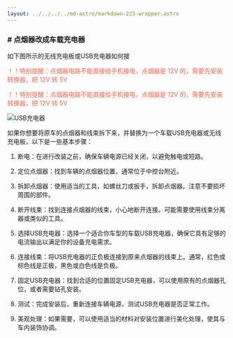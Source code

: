 ```yaml
---
layout: ../../../../md-astro/markdown-223-wrapper.astro
---
```


### # 点烟器改成车载充电器

如下图所示的无线充电板或USB充电器如何接

<font color=#FF6347>！！特别提醒：点烟器电路不能直接给手机接电，点烟器是 12V 的，需要先安装转换器，把 12V 转 5V</font>

<font color=#FF6347>！！特别提醒：点烟器电路不能直接给手机接电，点烟器是 12V 的，需要先安装转换器，把 12V 转 5V</font>

![USB充电器](https://img.picui.cn/free/2024/06/28/667e6ed1498ac.png)

如果你想要将原车的点烟器和线束拆下来，并替换为一个车载USB充电器或无线充电板，以下是一些基本步骤：

1. 断电：在进行改装之前，确保车辆电源已经关闭，以避免触电或短路。

2. 定位点烟器：找到车辆的点烟器位置，通常位于中控台附近。

3. 拆卸点烟器：使用适当的工具，如螺丝刀或扳手，拆卸点烟器。注意不要损坏周围的部件。

4. 断开线束：找到连接点烟器的线束，小心地断开连接。可能需要使用线束分离器或类似的工具。

5. 选择USB充电器：选择一个适合你车型的车载USB充电器，确保它具有足够的电流输出以满足你的设备充电需求。

6. 连接线束：将USB充电器的正负极连接到原来点烟器的线束上。通常，红色或棕色线是正极，黑色或白色线是负极。

7. 固定USB充电器：找到合适的位置固定USB充电器，可以使用原有的点烟器孔位，或者需要钻孔安装。

8. 测试：完成安装后，重新连接车辆电源，测试USB充电器是否正常工作。

9. 美观处理：如果需要，可以使用适当的材料对安装位置进行美化处理，使其与车内装饰协调。